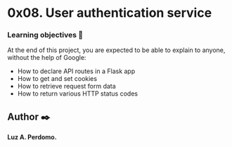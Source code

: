 # 0x08. User authentication service

###   Learning objectives :open_book:
At the end of this project, you are expected to be able to explain to anyone, without the help of Google:

- How to declare API routes in a Flask app
- How to get and set cookies
- How to retrieve request form data
- How to return various HTTP status codes



## Author :black_nib:
**Luz A. Perdomo.**
